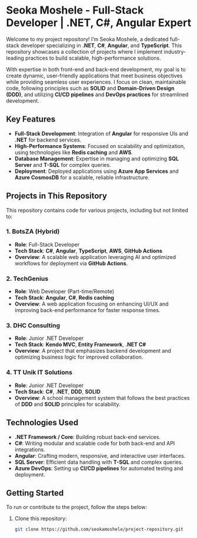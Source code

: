 # Seoka Moshele - Full-Stack Developer | .NET, C#, Angular Expert

Welcome to my project repository! I’m Seoka Moshele, a dedicated full-stack developer specializing in **.NET**, **C#**, **Angular**, and **TypeScript**. This repository showcases a collection of projects where I implement industry-leading practices to build scalable, high-performance solutions.

With expertise in both front-end and back-end development, my goal is to create dynamic, user-friendly applications that meet business objectives while providing seamless user experiences. I focus on clean, maintainable code, following principles such as **SOLID** and **Domain-Driven Design (DDD)**, and utilizing **CI/CD pipelines** and **DevOps practices** for streamlined development.

## Key Features
- **Full-Stack Development**: Integration of **Angular** for responsive UIs and **.NET** for backend services.
- **High-Performance Systems**: Focused on scalability and optimization, using technologies like **Redis caching** and **AWS**.
- **Database Management**: Expertise in managing and optimizing **SQL Server** and **T-SQL** for complex queries.
- **Deployment**: Deployed applications using **Azure App Services** and **Azure CosmosDB** for a scalable, reliable infrastructure.

## Projects in This Repository
This repository contains code for various projects, including but not limited to:

### 1. **BotsZA (Hybrid)**
- **Role**: Full-Stack Developer
- **Tech Stack**: **C#**, **Angular**, **TypeScript**, **AWS**, **GitHub Actions**
- **Overview**: A scalable web application leveraging AI and optimized workflows for deployment via **GitHub Actions**.

### 2. **TechGenius**
- **Role**: Web Developer (Part-time/Remote)
- **Tech Stack**: **Angular**, **C#**, **Redis caching**
- **Overview**: A web application focusing on enhancing UI/UX and improving back-end performance for faster response times.

### 3. **DHC Consulting**
- **Role**: Junior .NET Developer
- **Tech Stack**: **Kendo MVC**, **Entity Framework**, **.NET C#**
- **Overview**: A project that emphasizes backend development and optimizing business logic for improved collaboration.

### 4. **TT Unik IT Solutions**
- **Role**: Junior .NET Developer
- **Tech Stack**: **C#**, **.NET**, **DDD**, **SOLID**
- **Overview**: A school management system that follows the best practices of **DDD** and **SOLID** principles for scalability.

## Technologies Used
- **.NET Framework / Core**: Building robust back-end services.
- **C#**: Writing modular and scalable code for both back-end and API integrations.
- **Angular**: Crafting modern, responsive, and interactive user interfaces.
- **SQL Server**: Efficient data handling with **T-SQL** and complex queries.
- **Azure DevOps**: Setting up **CI/CD pipelines** for automated testing and deployment.

## Getting Started
To run or contribute to the project, follow the steps below:

1. Clone this repository:
   ```bash
   git clone https://github.com/seokamoshele/project-repository.git
